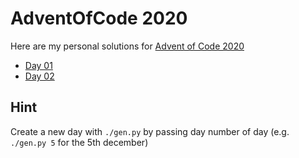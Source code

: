 # AdventOfCode 2020

Here are my personal solutions for [Advent of Code 2020](https://adventofcode.com/2020/)

* [Day 01](01)
* [Day 02](02)


## Hint
Create a new day with `./gen.py` by passing day number of day (e.g. `./gen.py 5` for the 5th december)
